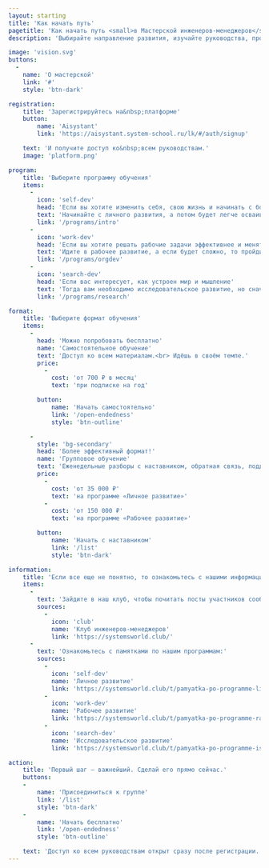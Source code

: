 ```yaml
---
layout: starting
title: 'Как начать путь'
pagetitle: 'Как начать путь <small>в Мастерской инженеров‑менеджеров</small>'
description: 'Выбирайте направление развития, изучайте руководства, проходите стажировки и становитесь частью сообщества инженеров-менеджеров.'

image: 'vision.svg'
buttons:
  -
    name: 'О мастерской'
    link: '#'
    style: 'btn-dark'

registration:
    title: 'Зарегистрируйтесь на&nbsp;платформе'
    button:
        name: 'Aisystant'
        link: 'https://aisystant.system-school.ru/lk/#/auth/signup'

    text: 'И получите доступ ко&nbsp;всем руководствам.'
    image: 'platform.png'

program:
    title: 'Выберите программу обучения'
    items:
      -
        icon: 'self-dev'
        head: 'Если вы хотите изменить себя, свою жизнь и начинать с более простого'
        text: 'Начинайте с личного развития, а потом будет легче осваивать рабочее развитие. Рекомендуется начать с руководства «Системное саморазвитие».'
        link: '/programs/intro'
      -
        icon: 'work-dev'
        head: 'Если вы хотите решать рабочие задачи эффективнее и менять окружение'
        text: 'Идите в рабочее развитие, а если будет сложно, то пройдите личное развитие. Рекомендуется начать с руководства «Рациональная работа».'
        link: '/programs/orgdev'
      -
        icon: 'search-dev'
        head: 'Если вас интересует, как устроен мир и мышление'
        text: 'Тогда вам необходимо исследовательское развитие, но сначала обязательно пройти рабочее развитие.'
        link: '/programs/research'

format:
    title: 'Выберите формат обучения'
    items:
      -
        head: 'Можно попробовать бесплатно'
        name: 'Самостоятельное обучение'
        text: 'Доступ ко всем материалам.<br> Идёшь в своём темпе.'
        price:
          -
            cost: 'от 700 ₽ в месяц'
            text: 'при подписке на год'

        button:
            name: 'Начать самостоятельно'
            link: '/open-endedness'
            style: 'btn-outline'

      -
        style: 'bg-secondary'
        head: 'Более эффективный формат!'
        name: 'Групповое обучение'
        text: 'Еженедельные разборы c наставником, обратная связь, поддержка в сообществе.'
        price:
          -
            cost: 'от 35 000 ₽'
            text: 'на программе «Личное развитие»'
          -
            cost: 'от 150 000 ₽'
            text: 'на программе «Рабочее развитие»'

        button:
            name: 'Начать с наставником'
            link: '/list'
            style: 'btn-dark'

information:
    title: 'Если все еще не понятно, то ознакомьтесь с нашими информационными ресурсами'
    items:
      -
        text: 'Зайдите в наш клуб, чтобы почитать посты участников сообщества:'
        sources:
          -
            icon: 'club'
            name: 'Клуб инженеров‑менеджеров'
            link: 'https://systemsworld.club/'
      -
        text: 'Ознакомьтесь с памятками по нашим программам:'
        sources:
          -
            icon: 'self-dev'
            name: 'Личное развитие'
            link: 'https://systemsworld.club/t/pamyatka-po-programme-lichnogo-razvitiya/25981'
          -
            icon: 'work-dev'
            name: 'Рабочее развитие'
            link: 'https://systemsworld.club/t/pamyatka-po-programme-rabochego-razvitiya-inzhenerov-menedzherov-mim/25895'
          -
            icon: 'search-dev'
            name: 'Исследовательское развитие'
            link: 'https://systemsworld.club/t/pamyatka-po-programme-issledovatelskogo-razvitiya-inzhenerov-menedzherov-mim/25978'

action:
    title: 'Первый шаг – важнейший. Сделай его прямо сейчас.'
    buttons:
    -
        name: 'Присоединиться к группе'
        link: '/list'
        style: 'btn-dark'
    -
        name: 'Начать бесплатно'
        link: '/open-endedness'
        style: 'btn-outline'

    text: 'Доступ ко всем руководствам открыт сразу после регистрации.'
---
```

